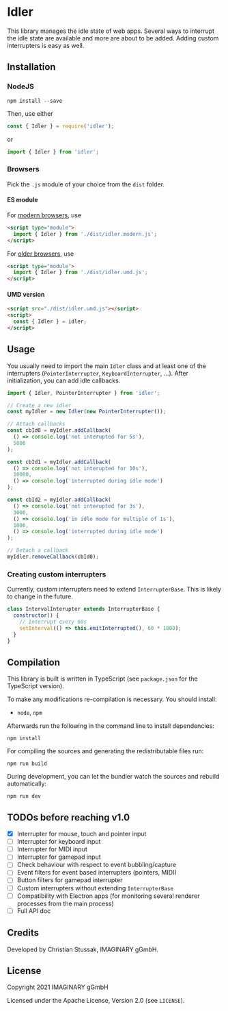 # Idler

This library manages the idle state of web apps. Several ways to interrupt the idle state are available and more are
about to be added. Adding custom interrupters is easy as well.

## Installation

### NodeJS

```shell
npm install --save
```

Then, use either

```js
const { Idler } = require('idler');
```

or

```js
import { Idler } from 'idler';
```

### Browsers

Pick the `.js` module of your choice from the `dist` folder.

#### ES module

For [modern browsers](https://github.com/developit/microbundle#-modern-mode-), use

```html
<script type="module">
  import { Idler } from './dist/idler.modern.js';
</script>
```

For [older browsers](https://github.com/developit/microbundle#-modern-mode-), use

```html
<script type="module">
  import { Idler } from './dist/idler.umd.js';
</script>
```

#### UMD version

```html
<script src="./dist/idler.umd.js"></script>
<script>
  const { Idler } = idler;
</script>
```

## Usage

You usually need to import the main `Idler` class and at least one of the interrupters (`PointerInterrupter`, `KeyboardInterrupter`, ...). After initialization, you can add idle callbacks.

```js
import { Idler, PointerInterrupter } from 'idler';

// Create a new idler
const myIdler = new Idler(new PointerInterrupter());

// Attach callbacks
const cbId0 = myIdler.addCallback(
  () => console.log('not interupted for 5s'),
  5000
);

const cbId1 = myIdler.addCallback(
  () => console.log('not interupted for 10s'),
  10000,
  () => console.log('interrupted during idle mode')
);

const cbId2 = myIdler.addCallback(
  () => console.log('not interupted for 3s'),
  3000,
  () => console.log('in idle mode for multiple of 1s'),
  1000,
  () => console.log('interrupted during idle mode')
);

// Detach a callback
myIdler.removeCallback(cbId0);
```

### Creating custom interrupters

Currently, custom interrupters need to extend `InterrupterBase`. This is likely to change in the future.

```js
class IntervalInterupter extends InterrupterBase {
  constructor() {
    // Interrupt every 60s
    setInterval(() => this.emitInterrupted(), 60 * 1000);
  }
}
```

## Compilation

This library is built is written in TypeScript (see `package.json` for the TypeScript version).

To make any modifications re-compilation is necessary. You should install:

- `node`, `npm`

Afterwards run the following in the command line to install dependencies:

```shell
npm install
```

For compiling the sources and generating the redistributable files run:

```shell
npm run build
```

During development, you can let the bundler watch the sources and rebuild automatically:

```shell
npm run dev
```

## TODOs before reaching v1.0

- [x] Interrupter for mouse, touch and pointer input
- [ ] Interrupter for keyboard input
- [ ] Interrupter for MIDI input
- [ ] Interrupter for gamepad input
- [ ] Check behaviour with respect to event bubbling/capture
- [ ] Event filters for event based interrupters (pointers, MIDI)
- [ ] Button filters for gamepad interrupter
- [ ] Custom interrupters without extending `InterrupterBase`
- [ ] Compatibility with Electron apps (for monitoring several renderer processes from the main process)
- [ ] Full API doc

## Credits

Developed by Christian Stussak, IMAGINARY gGmbH.

## License

Copyright 2021 IMAGINARY gGmbH

Licensed under the Apache License, Version 2.0 (see `LICENSE`).
